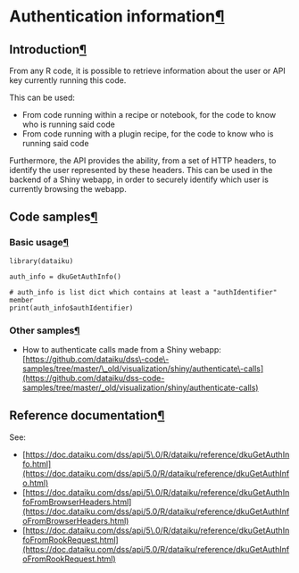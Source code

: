 Authentication information[¶](#authentication-information "Permalink to this heading")
======================================================================================



Introduction[¶](#introduction "Permalink to this heading")
----------------------------------------------------------


From any R code, it is possible to retrieve information about the user or API key currently running this code.


This can be used:


* From code running within a recipe or notebook, for the code to know who is running said code
* From code running with a plugin recipe, for the code to know who is running said code


Furthermore, the API provides the ability, from a set of HTTP headers, to identify the user represented by these headers. This can be used in the backend of a Shiny webapp, in order to securely identify which user is currently browsing the webapp.




Code samples[¶](#code-samples "Permalink to this heading")
----------------------------------------------------------



### Basic usage[¶](#basic-usage "Permalink to this heading")



```
library(dataiku)

auth_info = dkuGetAuthInfo()

# auth_info is list dict which contains at least a "authIdentifier" member
print(auth_info$authIdentifier)

```




### Other samples[¶](#other-samples "Permalink to this heading")


* How to authenticate calls made from a Shiny webapp: [https://github.com/dataiku/dss\-code\-samples/tree/master/\_old/visualization/shiny/authenticate\-calls](https://github.com/dataiku/dss-code-samples/tree/master/_old/visualization/shiny/authenticate-calls)





Reference documentation[¶](#reference-documentation "Permalink to this heading")
--------------------------------------------------------------------------------


See:


* [https://doc.dataiku.com/dss/api/5\.0/R/dataiku/reference/dkuGetAuthInfo.html](https://doc.dataiku.com/dss/api/5.0/R/dataiku/reference/dkuGetAuthInfo.html)
* [https://doc.dataiku.com/dss/api/5\.0/R/dataiku/reference/dkuGetAuthInfoFromBrowserHeaders.html](https://doc.dataiku.com/dss/api/5.0/R/dataiku/reference/dkuGetAuthInfoFromBrowserHeaders.html)
* [https://doc.dataiku.com/dss/api/5\.0/R/dataiku/reference/dkuGetAuthInfoFromRookRequest.html](https://doc.dataiku.com/dss/api/5.0/R/dataiku/reference/dkuGetAuthInfoFromRookRequest.html)